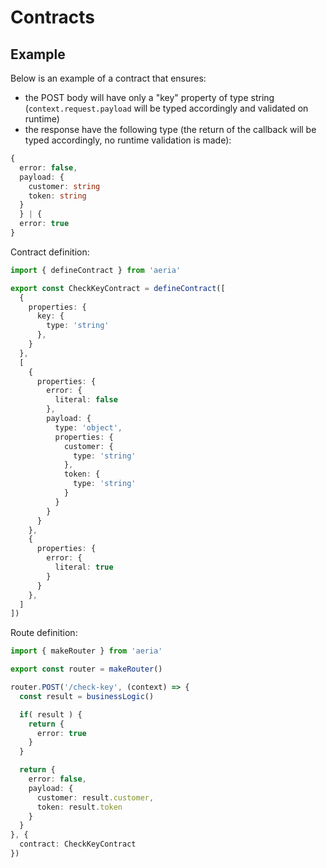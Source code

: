 # Contracts

## 

## Example

Below is an example of a contract that ensures:

- the POST body will have only a "key" property of type string (`context.request.payload` will be typed accordingly and validated on runtime)
- the response have the following type (the return of the callback will be typed accordingly, no runtime validation is made):

```typescript
{
  error: false,
  payload: {
    customer: string
    token: string
  }
  } | {
  error: true
}
```

Contract definition:

```typescript
import { defineContract } from 'aeria'

export const CheckKeyContract = defineContract([
  {
    properties: {
      key: {
        type: 'string'
      },
    }
  },
  [
    {
      properties: {
        error: {
          literal: false
        },
        payload: {
          type: 'object',
          properties: {
            customer: {
              type: 'string'
            },
            token: {
              type: 'string'
            }
          }
        }
      }
    },
    {
      properties: {
        error: {
          literal: true
        }
      }
    },
  ]
])
```

Route definition:

```typescript
import { makeRouter } from 'aeria'

export const router = makeRouter()

router.POST('/check-key', (context) => {
  const result = businessLogic()

  if( result ) {
    return { 
      error: true
    }
  }

  return {
    error: false,
    payload: {
      customer: result.customer,
      token: result.token
    }
  }
}, {
  contract: CheckKeyContract
})
```
